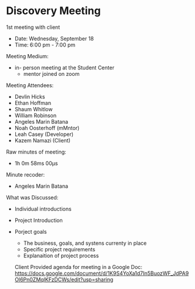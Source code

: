 # Discovery Meeting 
1st meeting with client
* Date: Wednesday, September 18
* Time: 6:00 pm - 7:00 pm

Meeting Medium:
* in- person meeting at the Student Center
  * mentor joined on zoom

Meeting Attendees:
* Devlin Hicks
* Ethan Hoffman
* Shaum Whitlow
* William Robinson
* Angeles Marin Batana
* Noah Oosterhoff (mMntor)
* Leah Casey (Developer)
* Kazem Namazi (Client)

Raw minutes of meeting:
* 1h 0m 58ms 00µs

Minute recoder:
* Angeles Marin Batana 

What was Discussed:
- Individual introductions
- Project Introduction
- Porject goals
  - The business, goals, and systens currenty in place 
  - Specific project requirements
  - Explanaition of project process

  Client Provided agenda for meeting in a Google Doc: https://docs.google.com/document/d/1K9S4YoXa1d7In5BuozWF_JdPA9Ol6Pn0ZMqlKFzDCWs/edit?usp=sharing 
